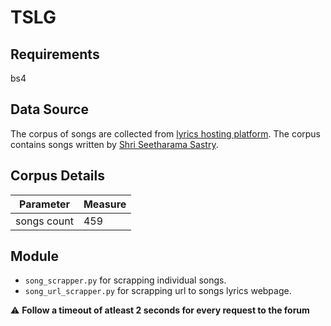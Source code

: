 # TSLG
## Requirements
bs4
## Data Source
The corpus of songs are collected from [lyrics hosting platform](https://telugulyrics.com/lyricist/sirivennela-seetharama-sastry/). The corpus contains songs written by [Shri Seetharama Sastry](https://en.wikipedia.org/wiki/Sirivennela_Seetharama_Sastry). 
## Corpus Details
| Parameter | Measure |
| --- | --- |
| songs count | 459 |

## Module
- `song_scrapper.py` for scrapping individual songs.
- `song_url_scrapper.py` for scrapping url to songs lyrics webpage.

⚠️ **Follow a timeout of atleast 2 seconds for every request to the forum** 

